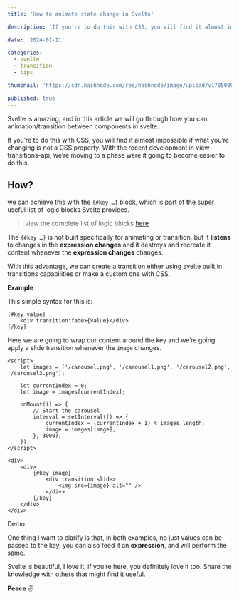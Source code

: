 ```yaml
---
title: 'How to animate state change in Svelte'

description: 'If you’re to do this with CSS, you will find it almost impossible if what you’re changing is not a CSS property. With the recent development in view-transitions-api, we’re moving to a phase were it going to become easier to do this.'

date: '2024-01-11'

categories:
  - svelte
  - transition
  - tips

thumbnail: 'https://cdn.hashnode.com/res/hashnode/image/upload/v1705009291855/6247f945-a075-4916-8af7-9ae1ca31f235.png'

published: true
---
```


<script>
	import BlogCarousel from '$lib/demos/blogCoursel.svelte'
</script>

Svelte is amazing, and in this article we will go through how you can animation/transition between components in svelte.

If you’re to do this with CSS, you will find it almost impossible if what you’re changing is not a CSS property. With the recent development in view-transitions-api, we’re moving to a phase were it going to become easier to do this.

## How?

we can achieve this with the `{#key …}` block, which is part of the super useful list of logic blocks Svelte provides.

> view the complete list of logic blocks [here](https://svelte.dev/docs/logic-blocks)

The `{#key …}` is not built specifically for animating or transition, but it **listens** to changes in the **expression changes** and it destroys and recreate it content whenever the **expression changes** changes.

With this advantage, we can create a transition either using svelte built in transitions capabilities or make a custom one with CSS.

**Example**

This simple syntax for this is:

```svelte
{#key value}
	<div transition:fade>{value}</div>
{/key}
```

Here we are going to wrap our content around the key and we’re going apply a slide transition whenever the `image` changes.

```svelte {18,19,22}
<script>
	let images = ['/carousel.png', '/carousel1.png', '/carousel2.png', '/carousel3.png'];

	let currentIndex = 0;
	let image = images[currentIndex];

	onMount(() => {
		// Start the carousel
		interval = setInterval(() => {
			currentIndex = (currentIndex + 1) % images.length;
			image = images[image];
		}, 3000);
	});
</script>

<div>
	<div>
		{#key image}
			<div transition:slide>
				<img src={image} alt="" />
			</div>
		{/key}
	</div>
</div>
```

Demo
<BlogCarousel/>

One thing I want to clarify is that, in both examples, no just values can be passed to the key, you can also feed it an **expression**, and will perform the same.

Svelte is beautiful, I love it, if you’re here, you definitely love it too. Share the knowledge with others that might find it useful.

**Peace** ✌️

